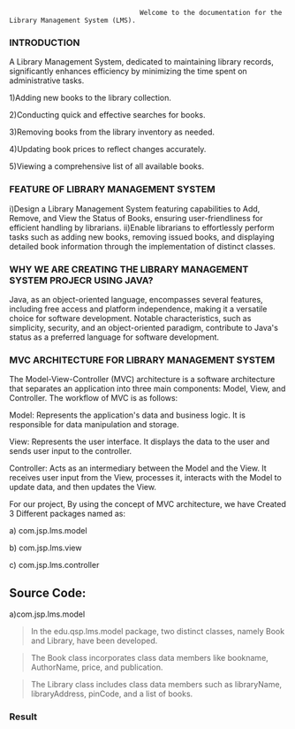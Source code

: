                                      Welcome to the documentation for the Library Management System (LMS). 

<h3>INTRODUCTION</h3>


A Library Management System, dedicated to maintaining library records, significantly enhances efficiency by minimizing the time spent on administrative tasks. 


1)Adding new books to the library collection.

2)Conducting quick and effective searches for books.

3)Removing books from the library inventory as needed.

4)Updating book prices to reflect changes accurately.

5)Viewing a comprehensive list of all available books.

<h3>FEATURE OF LIBRARY MANAGEMENT SYSTEM</h3>

i)Design a Library Management System featuring capabilities to Add, Remove, and View the Status of Books, ensuring user-friendliness for efficient handling by librarians.
ii)Enable librarians to effortlessly perform tasks such as adding new books, removing issued books, and displaying detailed book information through the implementation of distinct classes.

<h3>WHY WE ARE CREATING THE LIBRARY MANAGEMENT SYSTEM PROJECR
USING JAVA?</h3>

Java, as an object-oriented language, encompasses several features, including free access and platform independence, making it a versatile choice for software development.
Notable characteristics, such as simplicity, security, and an object-oriented paradigm, contribute to Java's status as a preferred language for software development.

<h3>MVC ARCHITECTURE FOR LIBRARY MANAGEMENT SYSTEM</h3>

The Model-View-Controller (MVC) architecture is a software architecture that
separates an application into three main components: Model, View, and
Controller. The workflow of MVC is as follows:

Model: Represents the application's data and business logic. It is responsible for
data manipulation and storage.

View: Represents the user interface. It displays the data to the user and sends
user input to the controller.

Controller: Acts as an intermediary between the Model and the View. It receives
user input from the View, processes it, interacts with the Model to update data,
and then updates the View.

For our project, By using the concept of MVC architecture, we have Created 3
Different packages named as:

a) com.jsp.lms.model

b) com.jsp.lms.view

c) com.jsp.lms.controller

<h2>Source Code:</h2>

a)com.jsp.lms.model

>In the edu.qsp.lms.model package, two distinct classes, namely Book and Library, have been developed.

>The Book class incorporates class data members like bookname, AuthorName, price, and publication.

>The Library class includes class data members such as libraryName, libraryAddress, pinCode, and a list of books.


<h3>Result</h3>



